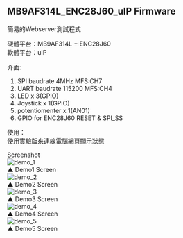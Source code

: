 ## MB9AF314L\_ENC28J60\_uIP Firmware ##

簡易的Webserver測試程式

硬體平台：MB9AF314L + ENC28J60  
軟體平台：uIP  

介面:  
1. SPI baudrate 4MHz MFS:CH7  
2. UART baudrate 115200 MFS:CH4  
3. LED x 3(GPIO)  
4. Joystick x 1(GPIO)  
5. potentiomenter x 1(AN01)	  
6. GPIO for ENC28J60 RESET & SPI_SS

使用：   
使用實驗版來連線電腦網頁顯示狀態  

Screenshot  
![demo_1](https://lh4.googleusercontent.com/-h4ozQGQ8FGk/Us5BnXDNDsI/AAAAAAAAASo/pkfXDqbsf5o/w698-h559-no/mb9af314l_enc28j60_uip_demo1.jpg)  
▲ Demo1 Screen    
![demo_2](https://lh4.googleusercontent.com/-AGiW4RGsqt8/Us5BnVihQpI/AAAAAAAAAS4/Qh0ngmAfpy8/w704-h593-no/mb9af314l_enc28j60_uip_demo2.jpg)  
▲ Demo2 Screen  
![demo_3](https://lh5.googleusercontent.com/-jDxT4cM-_Ko/Us5BnaBGKvI/AAAAAAAAASs/jLqogBHACcA/w700-h487-no/mb9af314l_enc28j60_uip_demo3.jpg)  
▲ Demo3 Screen    
![demo_4](https://lh6.googleusercontent.com/-ndNCLjiHYFg/Us5BoB51r7I/AAAAAAAAAS8/S73jXSRXBdo/w700-h615-no/mb9af314l_enc28j60_uip_demo4.jpg)  
▲ Demo4 Screen  
![demo_5](https://lh4.googleusercontent.com/-LROsgNWLt7s/Us-zpryz0AI/AAAAAAAAATY/GDhn0XuP51A/w699-h479-no/mb9af314l_enc28j60_uip_demo5.jpg)  
▲ Demo5 Screen    


